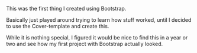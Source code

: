 This was the first thing I created using Bootstrap. 

Basically just played around trying to learn how stuff worked, until I decided to use the Cover-template and create this. 

While it is nothing special, I figured it would be nice to find this in a year or two and see how my first project with Bootstrap actually looked. 

